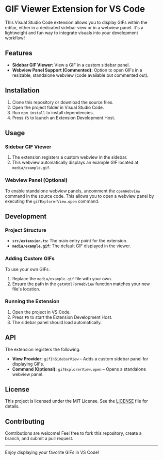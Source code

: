 # GIF Viewer Extension for VS Code

This Visual Studio Code extension allows you to display GIFs within the editor, either in a dedicated sidebar view or in a webview panel. It's a lightweight and fun way to integrate visuals into your development workflow!

## Features

- **Sidebar GIF Viewer:** View a GIF in a custom sidebar panel.
- **Webview Panel Support (Commented):** Option to open GIFs in a resizable, standalone webview (code available but commented out).

## Installation

1. Clone this repository or download the source files.
2. Open the project folder in Visual Studio Code.
3. Run `npm install` to install dependencies.
4. Press `F5` to launch an Extension Development Host.

## Usage

### Sidebar GIF Viewer

1. The extension registers a custom webview in the sidebar.
2. This webview automatically displays an example GIF located at `media/example.gif`.

### Webview Panel (Optional)

To enable standalone webview panels, uncomment the `openWebview` command in the source code. This allows you to open a webview panel by executing the `gifExplorerView.open` command.

## Development

### Project Structure

- **`src/extension.ts`:** The main entry point for the extension.
- **`media/example.gif`:** The default GIF displayed in the viewer.

### Adding Custom GIFs

To use your own GIFs:

1. Replace the `media/example.gif` file with your own.
2. Ensure the path in the `getHtmlForWebview` function matches your new file's location.

### Running the Extension

1. Open the project in VS Code.
2. Press `F5` to start the Extension Development Host.
3. The sidebar panel should load automatically.

## API

The extension registers the following:

- **View Provider:** `gifInSidebarView` – Adds a custom sidebar panel for displaying GIFs.
- **Command (Optional):** `gifExplorerView.open` – Opens a standalone webview panel.

## License

This project is licensed under the MIT License. See the [LICENSE](LICENSE) file for details.

## Contributing

Contributions are welcome! Feel free to fork this repository, create a branch, and submit a pull request.

---

Enjoy displaying your favorite GIFs in VS Code!

